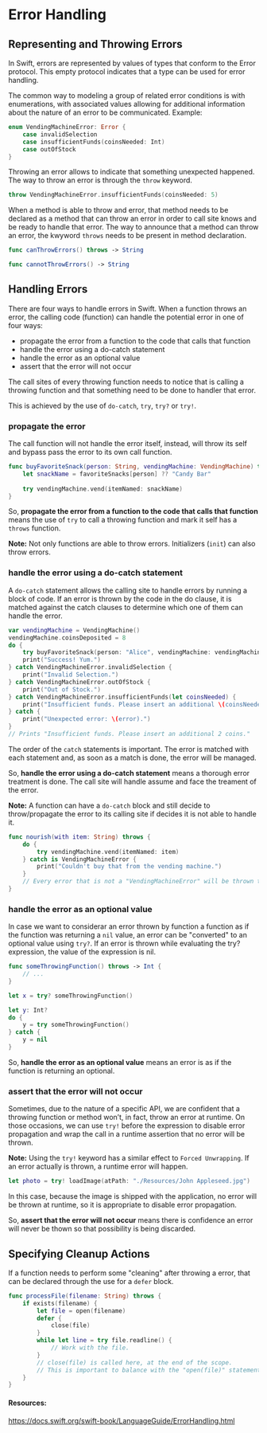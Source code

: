 # Error Handling



## Representing and Throwing Errors

In Swift, errors are represented by values of types that conform to the Error protocol. This empty protocol indicates that a type can be used for error handling.

The common way to modeling a group of related error conditions is with enumerations, with associated values allowing for additional information about the nature of an error to be communicated. Example:

```swift
enum VendingMachineError: Error {
    case invalidSelection
    case insufficientFunds(coinsNeeded: Int)
    case outOfStock
}
```

Throwing an error allows to indicate that something unexpected happened. The way to throw an error is through the `throw` keyword.

```swift
throw VendingMachineError.insufficientFunds(coinsNeeded: 5)
```

When a method is able to throw and error, that method needs to be declared as a method that can throw an error in order to call site knows and be ready to handle that error. The way to announce that a method can throw an error, the kwyword `throws` needs to be present in method declaration.

```swift
func canThrowErrors() throws -> String

func cannotThrowErrors() -> String
```

## Handling Errors

There are four ways to handle errors in Swift. When a function throws an error, the calling code (function) can handle the potential error in one of four ways:

- propagate the error from a function to the code that calls that function
- handle the error using a do-catch statement
- handle the error as an optional value
- assert that the error will not occur

The call sites of every throwing function needs to notice that is calling a throwing function and that something need to be done to handler that error.
 
This is achieved by the use of `do-catch`, `try`, `try?` or `try!`.


### propagate the error

The call function will not handle the error itself, instead, will throw its self and bypass pass the error to its own call function.

```swift
func buyFavoriteSnack(person: String, vendingMachine: VendingMachine) throws {
    let snackName = favoriteSnacks[person] ?? "Candy Bar"
    
    try vendingMachine.vend(itemNamed: snackName)
}
```

So, **propagate the error from a function to the code that calls that function** means the use of `try` to call a throwing function and mark it self has a `throws` function.

**Note:** Not only functions are able to throw errors. Initializers (`init`) can also throw errors.

### handle the error using a do-catch statement

A `do-catch` statement allows the calling site to handle errors by running a block of code. If an error is thrown by the code in the do clause, it is matched against the catch clauses to determine which one of them can handle the error.

```swift
var vendingMachine = VendingMachine()
vendingMachine.coinsDeposited = 8
do {
    try buyFavoriteSnack(person: "Alice", vendingMachine: vendingMachine)
    print("Success! Yum.")
} catch VendingMachineError.invalidSelection {
    print("Invalid Selection.")
} catch VendingMachineError.outOfStock {
    print("Out of Stock.")
} catch VendingMachineError.insufficientFunds(let coinsNeeded) {
    print("Insufficient funds. Please insert an additional \(coinsNeeded) coins.")
} catch {
    print("Unexpected error: \(error).")
}
// Prints "Insufficient funds. Please insert an additional 2 coins."
```

The order of the `catch` statements is important. The error is matched with each statement and, as soon as a match is done, the error will be managed.

So, **handle the error using a do-catch statement** means a thorough error treatment is done. The call site will handle assume and face the treament of the error.

**Note:** A function can have a `do-catch` block and still decide to throw/propagate the error to its calling site if decides it is not able to handle it.

```swift
func nourish(with item: String) throws {
    do {
        try vendingMachine.vend(itemNamed: item)
    } catch is VendingMachineError {
        print("Couldn't buy that from the vending machine.")
    }
    // Every error that is not a "VendingMachineError" will be thrown to call site.
}
```

### handle the error as an optional value

In case we want to considerar an error thrown by function a function as if the function was returning a `nil` value, an error can be "converted" to an optional value using `try?`. If an error is thrown while evaluating the try? expression, the value of the expression is nil.

```swift
func someThrowingFunction() throws -> Int {
    // ...
}

let x = try? someThrowingFunction()

let y: Int?
do {
    y = try someThrowingFunction()
} catch {
    y = nil
}
```

So, **handle the error as an optional value** means an error is as if the function is returning an optional.

### assert that the error will not occur

Sometimes, due to the nature of a specific API, we are confident that a throwing function or method won’t, in fact, throw an error at runtime. On those occasions, we can use `try!` before the expression to disable error propagation and wrap the call in a runtime assertion that no error will be thrown. 

**Note:** Using the `try!` keyword has a similar effect to `Forced Unwrapping`. If an error actually is thrown, a runtime error will happen.

```swift
let photo = try! loadImage(atPath: "./Resources/John Appleseed.jpg")
```

In this case, because the image is shipped with the application, no error will be thrown at runtime, so it is appropriate to disable error propagation.

So, **assert that the error will not occur** means there is confidence an error will never be thown so that possibility is being discarded.

## Specifying Cleanup Actions

If a function needs to perform some "cleaning" after throwing a error, that can be declared through the use for a `defer` block.

```swift
func processFile(filename: String) throws {
    if exists(filename) {
        let file = open(filename)
        defer {
            close(file)
        }
        while let line = try file.readline() {
            // Work with the file.
        }
        // close(file) is called here, at the end of the scope.
        // This is important to balance with the "open(file)" statement
    }
}
```

#### Resources:

https://docs.swift.org/swift-book/LanguageGuide/ErrorHandling.html